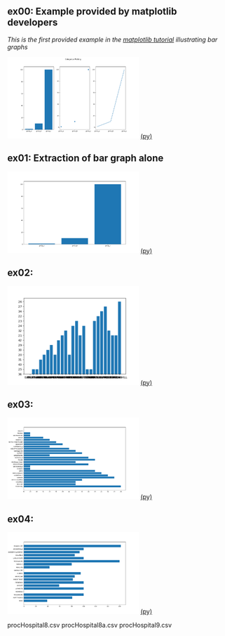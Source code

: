 
ex00: Example provided by matplotlib developers
-----------------------------------------------

*This is the first provided example in the 
[matplotlib tutorial](https://matplotlib.org/stable/tutorials/introductory/pyplot.html#sphx-glr-tutorials-introductory-pyplot-py) illustrating bar graphs*

<img src="images/plotEx00a.png" width=300> [(py)](plotEx00.py)

ex01: Extraction of bar graph alone
-----------------------------------
<img src="images/plotEx01a.png" width=300> [(py)](plotEx01.py)

ex02: 
-----------------------------------
<img src="images/plotEx02a.png" width=300> [(py)](plotEx02.py)

ex03: 
-----------------------------------
<img src="images/plotEx03a.png" width=300> [(py)](plotEx03.py)

ex04: 
-----------------------------------
<img src="images/plotEx04a.png" width=300> [(py)](plotEx04.py)


procHospital8.csv
procHospital8a.csv
procHospital9.csv
